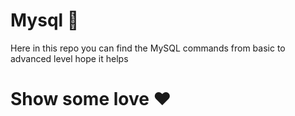# Mysql 📖
Here in this repo you can find the MySQL commands from basic to advanced level hope it helps

# Show some love ♥️
